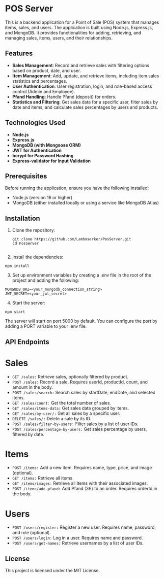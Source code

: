 # POS Server

This is a backend application for a Point of Sale (POS) system that manages items, sales, and users. The application is built using Node.js, Express.js, and MongoDB. It provides functionalities for adding, retrieving, and managing sales, items, users, and their relationships.

## Features

- **Sales Management**: Record and retrieve sales with filtering options based on product, date, and user.
- **Item Management**: Add, update, and retrieve items, including item sales statistics and percentages.
- **User Authentication**: User registration, login, and role-based access control (Admin and Employee).
- **Pfand Handling**: Handle Pfand (deposit) for orders.
- **Statistics and Filtering**: Get sales data for a specific user, filter sales by date and items, and calculate sales percentages by users and products.

## Technologies Used

- **Node.js**
- **Express.js**
- **MongoDB (with Mongoose ORM)**
- **JWT for Authentication**
- **bcrypt for Password Hashing**
- **Express-validator for Input Validation**

## Prerequisites

Before running the application, ensure you have the following installed:

- Node.js (version 16 or higher)
- MongoDB (either installed locally or using a service like MongoDB Atlas)

## Installation

1. Clone the repository:

   ```
   git clone https://github.com/Lamboserker/PosServer.git
   cd PosServer


2. Install the dependencies:
```
npm install
```

3. Set up environment variables by creating a .env file in the root of the project and adding the following:
```
MONGODB_URI=<your_mongodb_connection_string>
JWT_SECRET=<your_jwt_secret>
```

4. Start the server:
```
npm start
```

The server will start on port 5000 by default. You can configure the port by adding a PORT variable to your .env file.

## API Endpoints

# Sales

- ```GET /sales:``` Retrieve sales, optionally filtered by product.
- ```POST /sales:``` Record a sale. Requires userId, productId, count, and amount in the body.
- ```POST /sales/search:``` Search sales by startDate, endDate, and selected items.
- ```GET /sales/count:``` Get the total number of sales.
- ```GET /sales/items-data:``` Get sales data grouped by items.
- ```GET /sales/by-user/:``` Get all sales by a specific user.
- ```DELETE /sales/:``` Delete a sale by its ID.
- ```POST /sales/filter-by-users:``` Filter sales by a list of user IDs.
- ```POST /sales/percentage-by-users:``` Get sales percentage by users, filtered by date.

# Items

- ```POST /items:``` Add a new item. Requires name, type, price, and image (optional).
- ```GET /items:``` Retrieve all items.
- ```GET /items/images:``` Retrieve all items with their associated images.
- ```POST /items/add-pfand:``` Add Pfand (3€) to an order. Requires orderId in the body.

# Users

- ```POST /users/register:``` Register a new user. Requires name, password, and role (optional).
- ```POST /users/login:``` Log in a user. Requires name and password.
- ```POST /users/get-names:``` Retrieve usernames by a list of user IDs.

## License

This project is licensed under the MIT License.
